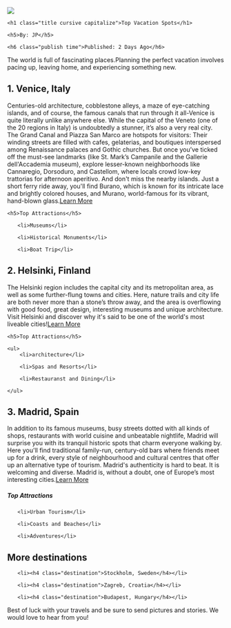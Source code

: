 <!DOCTYPE html>
<html>

<head>
    <title>Vacation World</title>
    <link href="style.css" type="text/css" rel="stylesheet">

</head>

<body>
    <img src="https://img.topky.sk/cestovky/big/1835559.jpg/slovensko-tatry-stiavnica.jpg"/>

    <h1 class="title cursive capitalize">Top Vacation Spots</h1>

    <h5>By: JP</h5>

    <h6 class="publish time">Published: 2 Days Ago</h6>

<p>The world is full of fascinating places.Planning the perfect vacation involves pacing up, leaving home, and experiencing something new.</p>

<h2 class="destination">1. Venice, Italy</h2>

 <div class="description">Centuries-old architecture, cobblestone alleys, a maze of eye-catching islands, and of course, the famous canals that run through it all-Venice is quite literally unlike anywhere else. While the capital of the Veneto (one of the 20 regions in Italy) is undoubtedly a stunner, it’s also a very real city. The Grand Canal and Piazza San Marco are hotspots for visitors: Their winding streets are filled with cafes, gelaterias, and boutiques interspersed among Renaissance palaces and Gothic churches. But once you’ve ticked off the must-see landmarks (like St. Mark’s Campanile and the Gallerie dell'Accademia museum), explore lesser-known neighborhoods like Cannaregio, Dorsoduro, and Castellom, where locals crowd low-key trattorias for afternoon aperitivo. And don't miss the nearby islands. Just a short ferry ride away, you'll find Burano, which is known for its intricate lace and brightly colored houses, and Murano, world-famous for its vibrant, hand-blown glass.<a href="https://www.lonelyplanet.com/italy/venice" target="_blank">Learn More</a>

    <h5>Top Attractions</h5>

<ul>

    <li>Museums</li>

    <li>Historical Monuments</li>

    <li>Boat Trip</li>
    
</ul>
    
</div>
<h2 class="destination">2. Helsinki, Finland</h2>

<div class="description">The Helsinki region includes the capital city and its metropolitan area, as well as some further-flung towns and cities. Here, nature trails and city life are both never more than a stone’s throw away, and the area is overflowing with good food, great design, interesting museums and unique architecture. Visit Helsinki and discover why it's said to be one of the world's most liveable cities!<a href="https://www.visitfinland.com/en/places-to-go/helsinki-region/" target="_blank">Learn More</a>

    <h5>Top Attractions</h5>

    <ul>
        <li>architecture</li>

        <li>Spas and Resorts</li>

        <li>Restauranst and Dining</li>

    </ul>

</div>

<h2 class="destination">3. Madrid, Spain</h2>

<div class="description">In addition to its famous museums, busy streets dotted with all kinds of shops, restaurants with world cuisine and unbeatable nightlife, Madrid will surprise you with its tranquil historic spots that charm everyone walking by. Here you'll find traditional family-run, century-old bars where friends meet up for a drink, every style of neighbourhood and cultural centres that offer up an alternative type of tourism. Madrid's authenticity is hard to beat. It is welcoming and diverse. Madrid is, without a doubt, one of Europe’s most interesting cities.<a href="https://www.tripadvisor.com/Tourism-g187514-Madrid-Vacations.html" target="_blank">Learn More</a>

<h5>Top Attractions</h5>

<ul>

    <li>Urban Tourism</li>

    <li>Coasts and Beaches</li>

    <li>Adventures</li>

</ul>

</div>

<h2>More destinations</h2>

<ul>

    <li><h4 class="destination">Stockholm, Sweden</h4></li>

    <li><h4 class="destination">Zagreb, Croatia</h4></li>

    <li><h4 class="destination">Budapest, Hungary</h4></li>

</ul>

<p>Best of luck with your travels and be sure to send pictures and stories. We would love to hear from you!</p>

</body>







</html>
